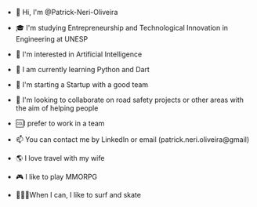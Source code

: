 - 👋 Hi, I'm @Patrick-Neri-Oliveira

- 🎓 I'm studying Entrepreneurship and Technological Innovation in Engineering at UNESP

- 👀 I'm interested in Artificial Intelligence

- 🌱 I am currently learning Python and Dart

- 🚀 I'm starting a Startup with a good team

- 💙 I'm looking to collaborate on road safety projects or other areas with the aim of helping people

- 🆒I prefer to work in a team

- 📫 You can contact me by LinkedIn or email (patrick.neri.oliveira@gmail)

- 🌎 I love travel with my wife

- 🎮 I like to play MMORPG

- 🏄🏽‍♂️When I can, I like to surf and skate
